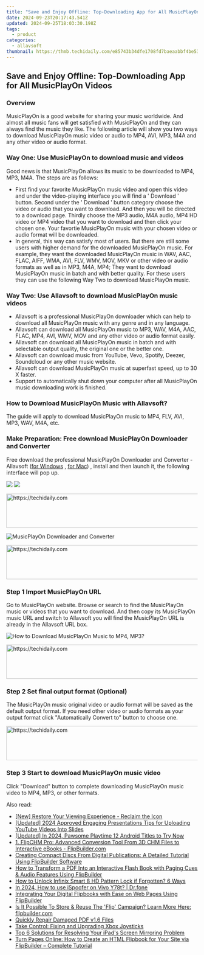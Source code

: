 ```yaml
---
title: "Save and Enjoy Offline: Top-Downloading App for All MusicPlayOn Videos"
date: 2024-09-23T20:17:43.541Z
updated: 2024-09-25T18:03:30.198Z
tags:
  - product
categories:
  - allavsoft
thumbnail: https://thmb.techidaily.com/e85743b34dfe1708fd7baeaabbf4be530a9d0acc972c34955c94cad23467f1e0.jpg
---
```


## Save and Enjoy Offline: Top-Downloading App for All MusicPlayOn Videos

### Overview

MusicPlayOn is a good website for sharing your music worldwide. And almost all music fans will get satisfied with MusicPlayOn and they can always find the music they like. The following article will show you two ways to download MusicPlayOn music video or audio to MP4, AVI, MP3, M4A and any other video or audio format.

### Way One: Use MusicPlayOn to download music and videos

Good news is that MusicPlayOn allows its music to be downloaded to MP4, MP3, M4A. The steps are as follows:

* First find your favorite MusicPlayOn music video and open this video and under the video-playing interface you will find a ' Download ' button. Second under the ' Download ' button category choose the video or audio that you want to download. And then you will be directed to a download page. Thirdly choose the MP3 audio, M4A audio, MP4 HD video or MP4 video that you want to download and then click your chosen one. Your favortie MusicPlayOn music with your chosen video or audio format will be downloaded.
* In general, this way can satisfy most of users. But there are still some users with higher demand for the downloaded MusicPlayOn music. For example, they want the downloaded MusicPlayOn music in WAV, AAC, FLAC, AIFF, WMA, AVI, FLV, WMV, MOV, MKV or other video or audio formats as well as in MP3, M4A, MP4; They want to download MusicPlayOn music in batch and with better quality. For these users they can use the following Way Two to download MusicPlayOn music.

### Way Two: Use Allavsoft to download MusicPlayOn music videos

* Allavsoft is a professional MusicPlayOn downloader which can help to download all MusicPlayOn music with any genre and in any language.
* Allavsoft can download all MusicPlayOn music to MP3, WAV, M4A, AAC, FLAC, MP4, AVI, WMV, MOV and any other video or audio format easily.
* Allavsoft can download all MusicPlayOn music in batch and with selectable output quality, the original one or the better one.
* Allavsoft can download music from YouTube, Vevo, Spotify, Deezer, Soundcloud or any other music website.
* Allavsoft can download MusicPlayOn music at superfast speed, up to 30 X faster.
* Support to automatically shut down your computer after all MusicPlayOn music downloading work is finished.

### How to Download MusicPlayOn Music with Allavsoft?

The guide will apply to download MusicPlayOn music to MP4, FLV, AVI, MP3, WAV, M4A, etc.

### Make Preparation: Free download MusicPlayOn Downloader and Converter

Free download the professional MusicPlayOn Downloader and Converter - Allavsoft ([for Windows](https://tools.techidaily.com/allavsoft/products/) , [for Mac](https://tools.techidaily.com/allavsoft/products/)) , install and then launch it, the following interface will pop up.

[![](https://www.allavsoft.com/how-to/../images/how-to/free-download-win.jpg)](https://tools.techidaily.com/allavsoft/products/) [![](https://www.allavsoft.com/how-to/../images/how-to/free-download-mac.jpg)](https://tools.techidaily.com/allavsoft/products/)

<!-- affiliate ads begin -->
<a href="https://appsumo.8odi.net/c/5597632/2037319/7443" target="_top" id="2037319">
  <img src="//a.impactradius-go.com/display-ad/7443-2037319" border="0" alt="https://techidaily.com" width="728" height="90"/>
</a>
<img height="0" width="0" src="https://appsumo.8odi.net/i/5597632/2037319/7443" style="position:absolute;visibility:hidden;" border="0" />
<!-- affiliate ads end -->

![MusicPlayOn Downloader and Converter](https://www.allavsoft.com/how-to/../images/allavsoft/screen-shot-600.jpg)

<!-- affiliate ads begin -->
<a href="https://appsumo.8odi.net/c/5597632/2151865/7443" target="_top" id="2151865">
  <img src="//a.impactradius-go.com/display-ad/7443-2151865" border="0" alt="https://techidaily.com" width="728" height="90"/>
</a>
<img height="0" width="0" src="https://appsumo.8odi.net/i/5597632/2151865/7443" style="position:absolute;visibility:hidden;" border="0" />
<!-- affiliate ads end -->

### Step 1 Import MusicPlayOn URL

Go to MusicPlayOn website. Browse or search to find the MusicPlayOn music or videos that you want to download. And then copy its MusicPlayOn music URL and switch to Allavsoft you will find the MusicPlayOn URL is already in the Allavsoft URL box.

![How to Download MusicPlayOn Music to MP4, MP3?](https://www.allavsoft.com/how-to/../images/how-to/download-rtmp-video/download-rtmp-video.jpg)

<!-- affiliate ads begin -->
<a href="https://aligracehair.sjv.io/c/5597632/1925489/19272" target="_top" id="1925489">
  <img src="//a.impactradius-go.com/display-ad/19272-1925489" border="0" alt="https://techidaily.com" width="728" height="90"/>
</a>
<img height="0" width="0" src="https://aligracehair.sjv.io/i/5597632/1925489/19272" style="position:absolute;visibility:hidden;" border="0" />
<!-- affiliate ads end -->

### Step 2 Set final output format (Optional)

The MusicPlayOn music original video or audio format will be saved as the default output format. If you need other video or audio formats as your output format click "Automatically Convert to" button to choose one.

<!-- affiliate ads begin -->
<a href="https://ephamedtechinc.pxf.io/c/5597632/2137206/26400" target="_top" id="2137206">
  <img src="//a.impactradius-go.com/display-ad/26400-2137206" border="0" alt="https://techidaily.com" width="728" height="90"/>
</a>
<img height="0" width="0" src="https://ephamedtechinc.pxf.io/i/5597632/2137206/26400" style="position:absolute;visibility:hidden;" border="0" />
<!-- affiliate ads end -->

### Step 3 Start to download MusicPlayOn music video

Click "Download" button to complete downloading MusicPlayOn music video to MP4, MP3, or other formats.

<ins class="adsbygoogle"
     style="display:block"
     data-ad-format="autorelaxed"
     data-ad-client="ca-pub-7571918770474297"
     data-ad-slot="1223367746"></ins>

<ins class="adsbygoogle"
     style="display:block"
     data-ad-client="ca-pub-7571918770474297"
     data-ad-slot="8358498916"
     data-ad-format="auto"
     data-full-width-responsive="true"></ins>

<span class="atpl-alsoreadstyle">Also read:</span>
<div><ul>
<li><a href="https://facebook-videos.techidaily.com/new-restore-your-viewing-experience-reclaim-the-icon/"><u>[New] Restore Your Viewing Experience - Reclaim the Icon</u></a></li>
<li><a href="https://facebook-record-videos.techidaily.com/updated-2024-approved-engaging-presentations-tips-for-uploading-youtube-videos-into-slides/"><u>[Updated] 2024 Approved Engaging Presentations Tips for Uploading YouTube Videos Into Slides</u></a></li>
<li><a href="https://remote-screen-capture.techidaily.com/updated-in-2024-pawsome-playtime-12-android-titles-to-try-now/"><u>[Updated] In 2024, Pawsome Playtime 12 Android Titles to Try Now</u></a></li>
<li><a href="https://win-studio.techidaily.com/1-flipchm-pro-advanced-conversion-tool-from-3d-chm-files-to-interactive-ebooks-flipbuildercom/"><u>1. FlipCHM Pro: Advanced Conversion Tool From 3D CHM Files to Interactive eBooks - FlipBuilder.com</u></a></li>
<li><a href="https://win-studio.techidaily.com/creating-compact-discs-from-digital-publications-a-detailed-tutorial-using-flipbuilder-software/"><u>Creating Compact Discs From Digital Publications: A Detailed Tutorial Using FlipBuilder Software</u></a></li>
<li><a href="https://win-studio.techidaily.com/how-to-transform-a-pdf-into-an-interactive-flash-book-with-paging-cues-and-audio-features-using-flipbuilder/"><u>How to Transform a PDF Into an Interactive Flash Book with Paging Cues & Audio Features Using FlipBuilder</u></a></li>
<li><a href="https://unlock-android.techidaily.com/how-to-unlock-infinix-smart-8-hd-pattern-lock-if-forgotten-6-ways-by-drfone-android/"><u>How to Unlock Infinix Smart 8 HD Pattern Lock if Forgotten? 6 Ways</u></a></li>
<li><a href="https://change-location.techidaily.com/in-2024-how-to-use-ispoofer-on-vivo-y78t-drfone-by-drfone-virtual-android/"><u>In 2024, How to use iSpoofer on Vivo Y78t? | Dr.fone</u></a></li>
<li><a href="https://win-studio.techidaily.com/integrating-your-digital-flipbooks-with-ease-on-web-pages-using-flipbuilder/"><u>Integrating Your Digital Flipbooks with Ease on Web Pages Using FlipBuilder</u></a></li>
<li><a href="https://win-studio.techidaily.com/is-it-possible-to-store-and-reuse-the-flip-campaign-learn-more-here-flipbuildercom/"><u>Is It Possible To Store & Reuse The 'Flip' Campaign? Learn More Here: flipbuilder.com</u></a></li>
<li><a href="https://review-topics.techidaily.com/quickly-repair-damaged-pdf-v16-files-by-stellar-guide/"><u>Quickly Repair Damaged PDF v1.6 Files</u></a></li>
<li><a href="https://games-able.techidaily.com/take-control-fixing-and-upgrading-xbox-joysticks/"><u>Take Control: Fixing and Upgrading Xbox Joysticks</u></a></li>
<li><a href="https://os-tips.techidaily.com/top-6-solutions-for-resolving-your-ipads-screen-mirroring-problem/"><u>Top 6 Solutions for Resolving Your iPad's Screen Mirroring Problem</u></a></li>
<li><a href="https://win-studio.techidaily.com/turn-pages-online-how-to-create-an-html-flipbook-for-your-site-via-flipbuilder-complete-tutorial/"><u>Turn Pages Online: How to Create an HTML Flipbook for Your Site via FlipBuilder – Complete Tutorial</u></a></li>
</ul></div>

